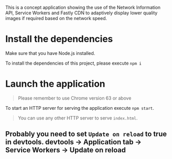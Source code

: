 This is a concept application showing the use of the Network Information API, Service Workers and Fastly CDN to adaptively display lower quality images if required based on the network speed.

# Install the dependencies
Make sure that you have Node.js installed.

To install the dependencies of this project, please execute `npm i`

# Launch the application
> Please remember to use Chrome version 63 or above

To start an HTTP server for serving the application execute `npm start`.

> You can use any other HTTP server to serve `index.html`.


## Probably you need to set `Update on reload` to true in devtools. devtools -> Application tab -> Service Workers -> Update on reload
